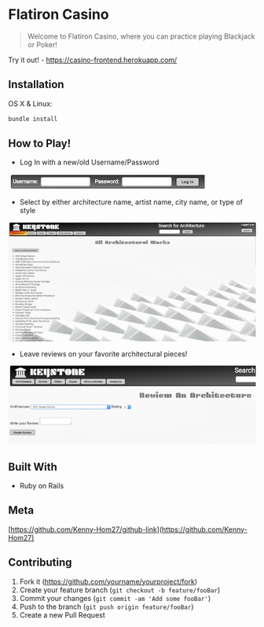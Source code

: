 # Flatiron Casino
>Welcome to Flatiron Casino, where you can practice playing Blackjack or Poker!

Try it out! - https://casino-frontend.herokuapp.com/

## Installation

OS X & Linux:

```sh
bundle install
```

## How to Play!

- Log In with a new/old Username/Password

![login-image][login-image]

- Select by either architecture name, artist name, city name, or type of style

![select-image][select-image]

- Leave reviews on your favorite architectural pieces!

![review-image][review-image]

## Built With

- Ruby on Rails

## Meta

[https://github.com/Kenny-Hom27/github-link](https://github.com/Kenny-Hom27)

## Contributing

1. Fork it (<https://github.com/yourname/yourproject/fork>)
2. Create your feature branch (`git checkout -b feature/fooBar`)
3. Commit your changes (`git commit -am 'Add some fooBar'`)
4. Push to the branch (`git push origin feature/fooBar`)
5. Create a new Pull Request

<!-- Markdown link & img dfn's -->
[login-image]: ./screenshots/login.png
[select-image]: ./screenshots/select.png
[review-image]: ./screenshots/review.png
